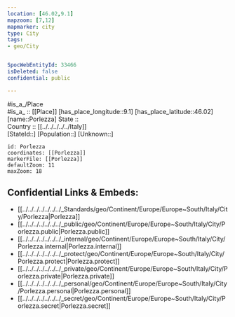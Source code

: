 ```yaml
---
location: [46.02,9.1] 
mapzoom: [7,12] 
mapmarker: city 
type: City
tags:
- geo/City


SpocWebEntityId: 33466
isDeleted: false
confidential: public

---
```

#is_a_/Place  
#is_a_ :: [[Place]] 
[has_place_longitude::9.1] 
[has_place_latitude::46.02] 
[name::Porlezza] 
State ::  
Country :: [[../../../../../Italy]]  
[StateId::] 
[Population::] 
[Unknown::] 


```leaflet
id: Porlezza
coordinates: [[Porlezza]] 
markerFile: [[Porlezza]] 
defaultZoom: 11 
maxZoom: 18
```


## Confidential Links & Embeds: 
- [[../../../../../../../_Standards/geo/Continent/Europe/Europe~South/Italy/City/Porlezza|Porlezza]] 
- [[../../../../../../../_public/geo/Continent/Europe/Europe~South/Italy/City/Porlezza.public|Porlezza.public]] 
- [[../../../../../../../_internal/geo/Continent/Europe/Europe~South/Italy/City/Porlezza.internal|Porlezza.internal]] 
- [[../../../../../../../_protect/geo/Continent/Europe/Europe~South/Italy/City/Porlezza.protect|Porlezza.protect]] 
- [[../../../../../../../_private/geo/Continent/Europe/Europe~South/Italy/City/Porlezza.private|Porlezza.private]] 
- [[../../../../../../../_personal/geo/Continent/Europe/Europe~South/Italy/City/Porlezza.personal|Porlezza.personal]] 
- [[../../../../../../../_secret/geo/Continent/Europe/Europe~South/Italy/City/Porlezza.secret|Porlezza.secret]] 
